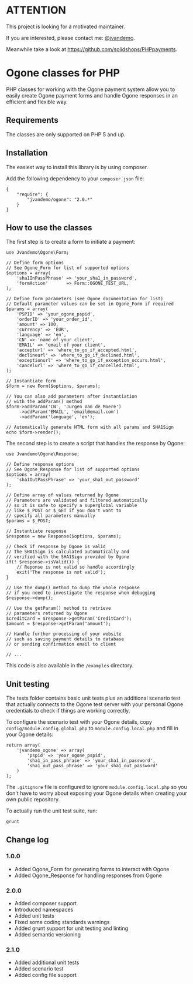 # ATTENTION

This project is looking for a motivated maintainer.

If you are interested, please contact me: [@jvandemo](http://twitter.com/jvandemo).

Meanwhile take a look at https://github.com/solidshops/PHPpayments.

# Ogone classes for PHP

PHP classes for working with the Ogone payment system allow you to
easily create Ogone payment forms and handle Ogone responses in an
efficient and flexible way.

## Requirements

The classes are only supported on PHP 5 and up.

## Installation

The easiest way to install this library is by using composer.

Add the following dependency to your `composer.json` file:

    {
        "require": {
            "jvandemo/ogone": "2.0.*"
        }
    }

## How to use the classes

The first step is to create a form to initiate a payment:

    use Jvandemo\Ogone\Form;

    // Define form options
    // See Ogone_Form for list of supported options
    $options = array(
        'sha1InPassPhrase' => 'your_sha1_in_password',
        'formAction'       => Form::OGONE_TEST_URL,
    );

    // Define form parameters (see Ogone documentation for list)
    // Default parameter values can be set in Ogone_Form if required
    $params = array(
        'PSPID' => 'your_ogone_pspid',
        'orderID' => 'your_order_id',
        'amount' => 100,
        'currency' => 'EUR',
        'language' => 'en',
        'CN' => 'name of your client',
        'EMAIL' => 'email of your client',
        'accepturl' => 'where_to_go_if_accepted.html',
        'declineurl' => 'where_to_go_if_declined.html',
        'exceptionurl' => 'where_to_go_if_exception_occurs.html',
        'cancelurl' => 'where_to_go_if_cancelled.html',
    );

    // Instantiate form
    $form = new Form($options, $params);

    // You can also add parameters after instantiation
    // with the addParam() method
    $form->addParam('CN', 'Jurgen Van de Moere')
         ->addParam('EMAIL', 'email@email.com')
         ->addParam('language', 'en');

    // Automatically generate HTML form with all params and SHA1Sign
    echo $form->render();

The second step is to create a script that handles the response by Ogone:

    use Jvandemo\Ogone\Response;

    // Define response options
    // See Ogone_Response for list of supported options
    $options = array(
        'sha1OutPassPhrase' => 'your_sha1_out_password'
    );

    // Define array of values returned by Ogone
    // Parameters are validated and filtered automatically
    // so it is safe to specify a superglobal variable
    // like $_POST or $_GET if you don't want to
    // specify all parameters manually
    $params = $_POST;

    // Instantiate response
    $response = new Response($options, $params);

    // Check if response by Ogone is valid
    // The SHA1Sign is calculated automatically and
    // verified with the SHA1Sign provided by Ogone
    if(! $response->isValid()) {
        // Reponse is not valid so handle accordingly
        exit('The response is not valid');
    }

    // Use the dump() method to dump the whole response
    // if you need to investigate the response when debugging
    $response->dump();

    // Use the getParam() method to retrieve
    // parameters returned by Ogone
    $creditCard = $response->getParam('CreditCard');
    $amount = $response->getParam('amount');

    // Handle further processing of your website
    // such as saving payment details to database
    // or sending confirmation email to client

    // ...

This code is also available in the `/examples` directory.

## Unit testing

The tests folder contains basic unit tests plus an additional scenario test that actually
connects to the Ogone test server with your personal Ogone credentials to check if things
are working correctly.

To configure the scenario test with your Ogone details, copy
`config/module.config.global.php` to `module.config.local.php` and fill in your Ogone details:

    return array(
        'jvandemo_ogone' => array(
            'pspid' => 'your_ogone_pspid',
            'sha1_in_pass_phrase' => 'your_sha1_in_password',
            'sha1_out_pass_phrase' => 'your_sha1_out_password'
        )
    );

The `.gitignore` file is configured to ignore `module.config.local.php` so you don't have to worry
about exposing your Ogone details when creating your own public repository.

To actually run the unit test suite, run:

    grunt

## Change log

### 1.0.0

- Added Ogone_Form for generating forms to interact with Ogone
- Added Ogone_Response for handling responses from Ogone

### 2.0.0

- Added composer support
- Introduced namespaces
- Added unit tests
- Fixed some coding standards warnings
- Added grunt support for unit testing and linting
- Added semantic versioning

### 2.1.0

- Added additional unit tests
- Added scenario test
- Added config file support
